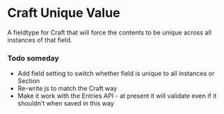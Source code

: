 # Craft Unique Value

A fieldtype for Craft that will force the contents to be unique across all instances of that field.


### Todo someday

- Add field setting to switch whether field is unique to all instances or Section
- Re-write js to match the Craft way
- Make it work with the Entries API - at present it will validate even if it shouldn’t when saved in this way
